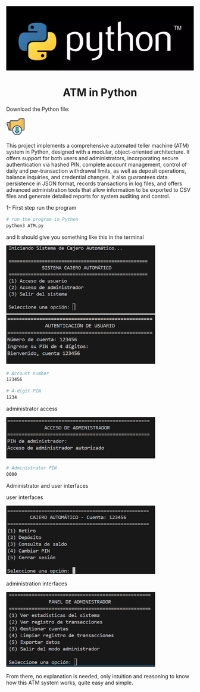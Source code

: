 <img src="Data/Banner-Python.webp" />
<h1 align="center" >ATM in Python</h1>

<p>Download the Python file: </p>
  <a href="https://github.com/user-attachments/files/22417929/ATM.py">
    <img src="Data/Descargas.png" alt="Descargas" width="50"/>
  </a>

<p>This project implements a comprehensive automated teller machine (ATM) system in Python, designed with a modular, object-oriented architecture. It offers support for both users and administrators, incorporating secure authentication via hashed PIN, complete account management, control of daily and per-transaction withdrawal limits, as well as deposit operations, balance inquiries, and credential changes. It also guarantees data persistence in JSON format, records transactions in log files, and offers advanced administration tools that allow information to be exported to CSV files and generate detailed reports for system auditing and control.</p>

<p>1- First step run the program</p>

```bash
# run the program in Python
python3 ATM.py
```
<p>and it should give you something like this in the terminal</p>
<img src="Data/Inicio.png" width="400" />

<img src="Data/Auteticacion de usuario.png" width="400" />

```bash
# Account number
123456
```

```bash
# 4-digit PIN
1234
```

<p>administrator access</p>
<img src="Data/Acceso administrador.png" width="400" />

```bash
# Administrator PIN
0000
```

<p>Administrator and user interfaces</p>

<p>user interfaces</p>
<img src="Data/interfas de usuario.png" width="400" />

<p>administration interfaces</p>
<img src="Data/interfaz de administrador.png" width="400" />

<p>From there, no explanation is needed, only intuition and reasoning to know how this ATM system works, quite easy and simple.</p>
